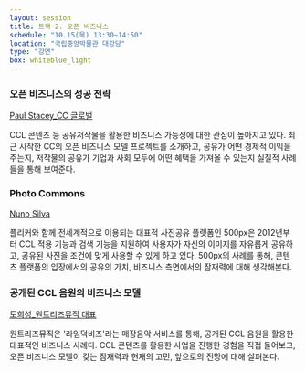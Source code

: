 ```yaml
---
layout: session
title: 트랙 2. 오픈 비즈니스
schedule: "10.15(목) 13:30~14:50"
location: "국립중앙박물관 대강당"
type: "강연"
box: whiteblue_light
---
```


### 오픈 비즈니스의 성공 전략

[Paul Stacey_CC 글로벌](/speakers.html#speaker5)

CCL 콘텐츠 등 공유저작물을 활용한 비즈니스 가능성에 대한 관심이 높아지고 있다. 최근 시작한 CC의 오픈 비즈니스 모델 프로젝트를 소개하고, 공유가 어떤 경제적 이익을 주는지, 저작물의 공유가 기업과 사회 모두에 어떤 혜택을 가져올 수 있는지 실질적 사례들을 통해 보여준다.


### Photo Commons

[Nuno Silva](/speakers.html#speaker4)

플리커와 함께 전세계적으로 이용되는 대표적 사진공유 플랫폼인 500px은 2012년부터 CCL 적용 기능과 검색 기능을 지원하여 사용자가 자신의 이미지를 자유롭게 공유하고, 공유된 사진을 조건에 맞게 사용할 수 있게 하고 있다. 500px의 사례를 통해, 콘텐츠 플랫폼의 입장에서의 공유의 가치, 비즈니스 측면에서의 잠재력에 대해 생각해본다.


### 공개된 CCL 음원의 비즈니스 모델

[도희성_원트리즈뮤직 대표](/speakers.html#speaker6)

원트리즈뮤직은 '라임덕비즈'라는 매장음악 서비스를 통해, 공개된 CCL 음원을 활용한 대표적인 비즈니스 사례다. CCL 콘텐츠를 활용한 사업을 진행한 경험을 직접 들어보고, 오픈 비즈니스 모델이 갖는 잠재력과 현재의 고민, 앞으로의 전망에 대해 살펴본다.
